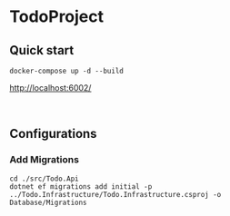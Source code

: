 # TodoProject

## Quick start
```
docker-compose up -d --build
```

<http://localhost:6002/>


<br>

## Configurations

### Add Migrations
```
cd ./src/Todo.Api
dotnet ef migrations add initial -p ../Todo.Infrastructure/Todo.Infrastructure.csproj -o Database/Migrations
```